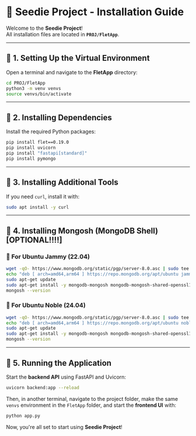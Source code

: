 # 🌱 Seedie Project - Installation Guide

Welcome to the **Seedie Project**!  
All installation files are located in **`PROJ/FletApp`**.

---

## 📌 1. Setting Up the Virtual Environment  
Open a terminal and navigate to the **FletApp** directory:  

```bash
cd PROJ/FletApp
python3 -m venv venvs
source venvs/bin/activate
```

---

## 📌 2. Installing Dependencies  
Install the required Python packages:

```bash
pip install flet==0.19.0
pip install uvicorn
pip install "fastapi[standard]"
pip install pymongo
```

---

## 📌 3. Installing Additional Tools  

If you need `curl`, install it with:

```bash
sudo apt install -y curl
```

---

## 📌 4. Installing Mongosh (MongoDB Shell)  [OPTIONAL!!!!]

### 🔹 For Ubuntu Jammy (22.04)  

```bash
wget -qO- https://www.mongodb.org/static/pgp/server-8.0.asc | sudo tee /etc/apt/trusted.gpg.d/server-8.0.asc
echo "deb [ arch=amd64,arm64 ] https://repo.mongodb.org/apt/ubuntu jammy/mongodb-org/8.0 multiverse" | sudo tee /etc/apt/sources.list.d/mongodb-org-8.0.list
sudo apt-get update
sudo apt-get install -y mongodb-mongosh mongodb-mongosh-shared-openssl11 mongodb-mongosh-shared-openssl3
mongosh --version
```

### 🔹 For Ubuntu Noble (24.04)  

```bash
wget -qO- https://www.mongodb.org/static/pgp/server-8.0.asc | sudo tee /etc/apt/trusted.gpg.d/server-8.0.asc
echo "deb [ arch=amd64,arm64 ] https://repo.mongodb.org/apt/ubuntu noble/mongodb-org/8.0 multiverse" | sudo tee /etc/apt/sources.list.d/mongodb-org-8.0.list
sudo apt-get update
sudo apt-get install -y mongodb-mongosh mongodb-mongosh-shared-openssl11 mongodb-mongosh-shared-openssl3
mongosh --version
```

---

## 📌 5. Running the Application  

Start the **backend API** using FastAPI and Uvicorn:

```bash
uvicorn backend:app --reload
```

Then, in another terminal, navigate to the project folder, make the same ```venvs``` environment in the ```FletApp``` folder, and start the **frontend UI** with:

```bash
python app.py
```

Now, you're all set to start using **Seedie Project**! 
